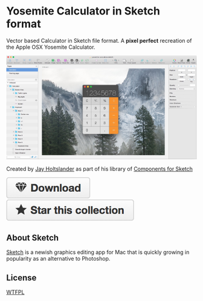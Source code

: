 Yosemite Calculator in Sketch format
=========================================

Vector based Calculator in Sketch file format. A **pixel perfect** recreation of the Apple OSX Yosemite Calculator.

![Yosemite Calculator for SketchApp](preview.jpg)

Created by [Jay Holtslander](http://jay.holtslander.com) as part of his library of [Components for Sketch](https://github.com/JayHoltslander/Components-for-Sketch)

[![Download](../btn-download.png)](https://github.com/JayHoltslander/Components-for-Sketch/raw/master/Yosemite-Calculator/Yosemite-Calculator.sketch) [![Star](../btn-star.png)](../../../)

About Sketch
------------

[Sketch](http://bohemiancoding.com/sketch/) is a newish graphics editing app for Mac that is quickly growing in popularity as an alternative to Photoshop. 


License
------------
[WTFPL](http://www.wtfpl.net/)
